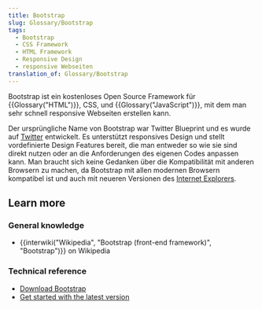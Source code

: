 ```yaml
---
title: Bootstrap
slug: Glossary/Bootstrap
tags:
  - Bootstrap
  - CSS Framework
  - HTML Framework
  - Responsive Design
  - responsive Webseiten
translation_of: Glossary/Bootstrap
---
```

Bootstrap ist ein kostenloses Open Source Framework für {{Glossary("HTML")}}, CSS, und {{Glossary("JavaScript")}}, mit dem man sehr schnell responsive Webseiten erstellen kann.

Der ursprüngliche Name von Bootstrap war Twitter Blueprint und es wurde auf [Twitter](https://twitter.com/) entwickelt. Es unterstützt responsives Design und stellt vordefinierte Design Features bereit, die man entweder so wie sie sind direkt nutzen oder an die Anforderungen des eigenen Codes anpassen kann. Man braucht sich keine Gedanken über die Kompatibilität mit anderen Browsern zu machen, da Bootstrap mit allen modernen Browsern kompatibel ist und auch mit neueren Versionen des [Internet Explorers](/de/docs/Glossary/Microsoft_Internet_Explorer).

## Learn more

### General knowledge

- {{interwiki("Wikipedia", "Bootstrap (front-end framework)", "Bootstrap")}} on Wikipedia

### Technical reference

- [Download Bootstrap](https://getbootstrap.com/)
- [Get started with the latest version](https://www.w3schools.com/bootstrap4/bootstrap_get_started.asp)
